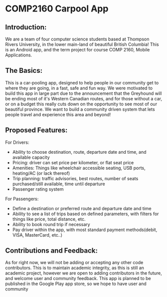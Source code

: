 # COMP2160 Carpool App
Introduction:
----------------------------------
We are a team of four computer science students based at Thompson Rivers University, in the lower main-land of beautiful British Columbia! This is an Android app, and the term project for course COMP 2160, Mobile Applications.

The Basics:
----------------------
This is a car-pooling app, designed to help people in our community get to where they are going, in a fast, safe and fun way. We were motivated to build this app in large part due to the announcement that the Greyhound will be ending most of it's Western Canadian routes, and for those without a car, or on a budget this really cuts down on the opportunity to see most of our beautiful province. We want to build a community driven system that lets people travel and experience this area and beyond!

Proposed Features: 
---------------------
For Drivers:
  - Ability to choose destination, route, departure date and time, and available capacity
  - Pricing: driver can set price per kilometer, or flat seat price
  - Amenities: Things like wheelchair accessible seating, USB ports, heating/AC (or lack thereof)
  - Trip planning: traffic advisories, best routes, number of seats purchased/still available, time until departure
  - Passenger rating system
  
  For Passengers:
   - Define a destination or preferred route and departure date and time
   - Ability to see a list of trips based on defined parameters, with filters for things like price, total distance, etc.
   - Ability to book round trip if necessary
   - Pay driver within the app, with most standard payment methods(debit, VISA, MasterCard, etc..)
   
   Contributions and Feedback:
   --------------------
   As for right now, we will not be adding or accepting any other code contributors. This is to maintain academic integrity, as this is still an academic project, however we are open to adding contributors in the future, and welcome user and community feedback. This app is planned to be published in the Google Play app store, so we hope to have user and community
